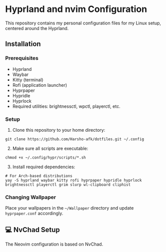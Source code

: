 # Hyprland and nvim Configuration

This repository contains my personal configuration files for my Linux setup, centered around the Hyprland.

## Installation

### Prerequisites
- Hyprland
- Waybar
- Kitty (terminal)
- Rofi (application launcher)
- Hyprpaper
- Hypridle
- Hyprlock
- Required utilities: brightnessctl, wpctl, playerctl, etc.

### Setup
1. Clone this repository to your home directory:
```
git clone https://github.com/Harsho-afk/dotfiles.git ~/.config
```

2. Make sure all scripts are executable:
```
chmod +x ~/.config/hypr/scripts/*.sh
```

3. Install required dependencies:
```
# For Arch-based distributions
yay -S hyprland waybar kitty rofi hyprpaper hypridle hyprlock brightnessctl playerctl grim slurp wl-clipboard cliphist
```

### Changing Wallpaper
Place your wallpapers in the `~/Wallpaper` directory and update `hyprpaper.conf` accordingly.

## 💻 NvChad Setup

The Neovim configuration is based on NvChad.
